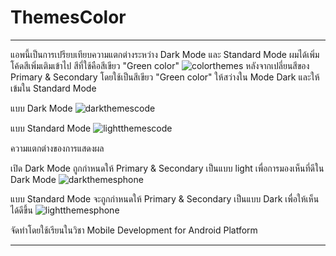 # ThemesColor
*************************************************************************
แอพนี้เป็นการเปรียบเทียบความแตกต่างระหว่าง Dark Mode และ Standard Mode 
ผมได้เพิ่มโค้ดสีเพิ่มเติมเข้าไป สีที่ใช้คือสีเขียว "Green color"
![colorthemes](https://user-images.githubusercontent.com/110089122/184182444-f8363ec7-20bf-4e4d-bbc7-9434b7ce1e80.JPG)
หลังจากเปลี่ยนสีของ Primary & Secondary โดยใช้เป็นสีเขียว "Green color" 
ให้สว่างใน Mode Dark และให้เข้มใน Standard Mode

แบบ Dark Mode
![darkthemescode](https://user-images.githubusercontent.com/110089122/184183023-d65ace24-f4fb-4124-89f9-991dce4d82ce.JPG)

แบบ Standard Mode
![lightthemescode](https://user-images.githubusercontent.com/110089122/184183111-8e1eae06-a2bf-40cb-94dc-823e354367a0.JPG)


ความแตกต่างของการแสดงผล

เปิด Dark Mode ถูกกำหนดให้ Primary & Secondary เป็นแบบ light เพื่อการมองเห็นที่ดีใน Dark Mode 
![darkthemesphone](https://user-images.githubusercontent.com/110089122/184183307-7717c381-af9c-4341-8e9a-cb8908a7a563.JPG)

แบบ Standard Mode จะถูกกำหนดให้ Primary & Secondary เป็นแบบ Dark เพื่อให้เห็นได้ดีขึ้น 
![lightthemesphone](https://user-images.githubusercontent.com/110089122/184184888-3ec0ed1f-96dc-45dd-a7e9-b777f6e959ed.JPG)

จัดทำโดยใช้เรียนในวิชา Mobile Development for Android Platform
*************************************************************************
